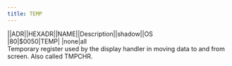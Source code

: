 ```yaml
---
title: TEMP
---
```

||ADR||HEXADR||NAME||Description||shadow||OS  
|80|$0050|TEMP| |none|all  
Temporary register used by the display handler in moving data to and from screen. Also called TMPCHR.  
